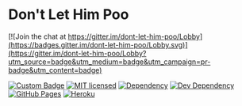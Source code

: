 # Don't Let Him Poo

[![Join the chat at https://gitter.im/dont-let-him-poo/Lobby](https://badges.gitter.im/dont-let-him-poo/Lobby.svg)](https://gitter.im/dont-let-him-poo/Lobby?utm_source=badge&utm_medium=badge&utm_campaign=pr-badge&utm_content=badge)

[![Custom Badge](https://img.shields.io/badge/Author-Abhijit%20Kar-brightgreen.svg?style=flat)](http://www.abhijit-kar.com/)
[![MIT licensed](https://img.shields.io/badge/Licence-MIT-blue.svg?style=flat)](https://opensource.org/licenses/mit-license.php)
[![Dependency](https://david-dm.org/abhijit-kar/dont-let-him-poo.svg?style=flat)](https://david-dm.org/abhijit-kar/dont-let-him-poo)
[![Dev Dependency](https://david-dm.org/abhijit-kar/dont-let-him-poo/dev-status.svg?style=flat)](https://david-dm.org/abhijit-kar/dont-let-him-poo?type=dev)
[![GitHub Pages](https://img.shields.io/badge/Server-GitHub%20Pages-brightgreen.svg?style=flat)](http://www.abhijit-kar.com/dont-let-him-poo/)
[![Heroku](https://img.shields.io/badge/Server-Heroku-brightgreen.svg?style=flat)](https://abhijit-kar.herokuapp.com/)

